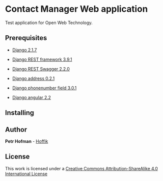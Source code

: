 # Contact Manager Web application

Test application for Open Web Technology.

## Prerequisites

* [Django 2.1.7](https://docs.djangoproject.com/en/2.1/intro/install/)

* [Django REST framework 3.9.1](https://www.django-rest-framework.org/#installation)

* [Django REST Swagger 2.2.0](https://django-rest-swagger.readthedocs.io/en/latest/#installation)

* [Django address 0.2.1](https://pypi.org/project/django-address/)

* [Django phonenumber field 3.0.1](https://github.com/stefanfoulis/django-phonenumber-field#installation)

* [Django angular 2.2](https://django-angular.readthedocs.io/en/latest/installation.html)

## Installing

## Author

**Petr Hofman** - [Hoffik](https://github.com/Hoffik)

## License

This work is licensed under a [Creative Commons Attribution-ShareAlike 4.0 International License](http://creativecommons.org/licenses/by-sa/4.0/)

